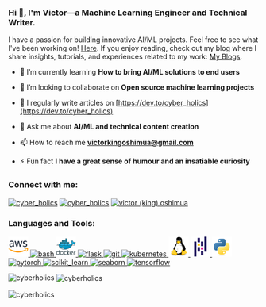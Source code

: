 ### Hi 👋, I'm Victor—a Machine Learning Engineer and Technical Writer. 

I have a passion for building innovative AI/ML projects. Feel free to see what I've been working on! [Here](https://github.com/cyberholics/Collection-of-my-personal-projects). If you enjoy reading, check out my blog where I share insights, tutorials, and experiences related to my work: [My Blogs](https://github.com/cyberholics/My-technical-writing-portfolio).


- 🌱 I’m currently learning **How to bring AI/ML solutions to end users**

- 👯 I’m looking to collaborate on **Open source machine learning projects**

- 📝 I regularly write articles on [https://dev.to/cyber_holics](https://dev.to/cyber_holics)

- 💬 Ask me about **AI/ML and technical content creation**

- 📫 How to reach me **victorkingoshimua@gmail.com**

- ⚡ Fun fact **I have a great sense of humour and an insatiable curiosity**


<h3 align="left">Connect with me:</h3>
<p align="left">
<a href="https://dev.to/cyber_holics" target="blank"><img align="center" src="https://raw.githubusercontent.com/rahuldkjain/github-profile-readme-generator/master/src/images/icons/Social/devto.svg" alt="cyber_holics" height="30" width="40" /></a>
<a href="https://twitter.com/cyber_holics" target="blank"><img align="center" src="https://raw.githubusercontent.com/rahuldkjain/github-profile-readme-generator/master/src/images/icons/Social/twitter.svg" alt="cyber_holics" height="30" width="40" /></a>
<a href="https://linkedin.com/in/victor (king) oshimua" target="blank"><img align="center" src="https://raw.githubusercontent.com/rahuldkjain/github-profile-readme-generator/master/src/images/icons/Social/linked-in-alt.svg" alt="victor (king) oshimua" height="30" width="40" /></a>
</p>

<h3 align="left">Languages and Tools:</h3>
<p align="left"> <a href="https://aws.amazon.com" target="_blank" rel="noreferrer"> <img src="https://raw.githubusercontent.com/devicons/devicon/master/icons/amazonwebservices/amazonwebservices-original-wordmark.svg" alt="aws" width="40" height="40"/> </a> <a href="https://www.gnu.org/software/bash/" target="_blank" rel="noreferrer"> <img src="https://www.vectorlogo.zone/logos/gnu_bash/gnu_bash-icon.svg" alt="bash" width="40" height="40"/> </a> <a href="https://www.docker.com/" target="_blank" rel="noreferrer"> <img src="https://raw.githubusercontent.com/devicons/devicon/master/icons/docker/docker-original-wordmark.svg" alt="docker" width="40" height="40"/> </a> <a href="https://flask.palletsprojects.com/" target="_blank" rel="noreferrer"> <img src="https://www.vectorlogo.zone/logos/pocoo_flask/pocoo_flask-icon.svg" alt="flask" width="40" height="40"/> </a> <a href="https://git-scm.com/" target="_blank" rel="noreferrer"> <img src="https://www.vectorlogo.zone/logos/git-scm/git-scm-icon.svg" alt="git" width="40" height="40"/> </a> <a href="https://kubernetes.io" target="_blank" rel="noreferrer"> <img src="https://www.vectorlogo.zone/logos/kubernetes/kubernetes-icon.svg" alt="kubernetes" width="40" height="40"/> </a> <a href="https://www.linux.org/" target="_blank" rel="noreferrer"> <img src="https://raw.githubusercontent.com/devicons/devicon/master/icons/linux/linux-original.svg" alt="linux" width="40" height="40"/> </a> <a href="https://pandas.pydata.org/" target="_blank" rel="noreferrer"> <img src="https://raw.githubusercontent.com/devicons/devicon/2ae2a900d2f041da66e950e4d48052658d850630/icons/pandas/pandas-original.svg" alt="pandas" width="40" height="40"/> </a> <a href="https://www.python.org" target="_blank" rel="noreferrer"> <img src="https://raw.githubusercontent.com/devicons/devicon/master/icons/python/python-original.svg" alt="python" width="40" height="40"/> </a> <a href="https://pytorch.org/" target="_blank" rel="noreferrer"> <img src="https://www.vectorlogo.zone/logos/pytorch/pytorch-icon.svg" alt="pytorch" width="40" height="40"/> </a> <a href="https://scikit-learn.org/" target="_blank" rel="noreferrer"> <img src="https://upload.wikimedia.org/wikipedia/commons/0/05/Scikit_learn_logo_small.svg" alt="scikit_learn" width="40" height="40"/> </a> <a href="https://seaborn.pydata.org/" target="_blank" rel="noreferrer"> <img src="https://seaborn.pydata.org/_images/logo-mark-lightbg.svg" alt="seaborn" width="40" height="40"/> </a> <a href="https://www.tensorflow.org" target="_blank" rel="noreferrer"> <img src="https://www.vectorlogo.zone/logos/tensorflow/tensorflow-icon.svg" alt="tensorflow" width="40" height="40"/> </a> </p>

<p><img align="left" src="https://github-readme-stats.vercel.app/api/top-langs?username=cyberholics&show_icons=true&locale=en&layout=compact" alt="cyberholics" /></p>

<p>&nbsp;<img align="center" src="https://github-readme-stats.vercel.app/api?username=cyberholics&show_icons=true&locale=en" alt="cyberholics" /></p>

<p><img align="center" src="https://github-readme-streak-stats.herokuapp.com/?user=cyberholics&" alt="cyberholics" /></p>
